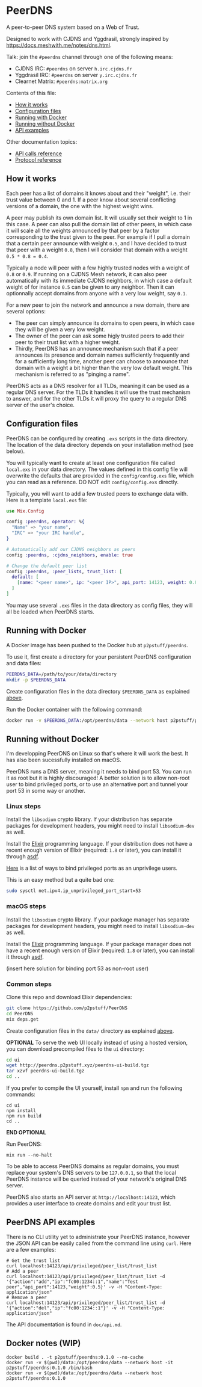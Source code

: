 # PeerDNS

A peer-to-peer DNS system based on a Web of Trust.

Designed to work with CJDNS and Yggdrasil, strongly inspired by
<https://docs.meshwith.me/notes/dns.html>.

Talk: join the `#peerdns` channel through one of the following means:

- CJDNS IRC: `#peerdns` on server `h.irc.cjdns.fr`
- Yggdrasil IRC: `#peerdns` on server `y.irc.cjdns.fr`
- Clearnet Matrix: `#peerdns:matrix.org`

Contents of this file:

- [How it works](#how-it-works)
- [Configuration files](#configuration-files)
- [Running with Docker](#running-with-docker)
- [Running without Docker](#running-without-docker)
- [API examples](#peerdns-api-examples)

Other documentation topics:

- [API calls reference](doc/api.md)
- [Protocol reference](doc/protocol.md)

## How it works

Each peer has a list of domains it knows about and their "weight", i.e. their
trust value between 0 and 1.  If a peer know about several conflicting versions
of a domain, the one with the highest weight wins.

A peer may publish its own domain list. It will usually set their weight to 1
in this case.  A peer can also pull the domain list of other peers, in which
case it will scale all the weights announced by that peer by a factor
corresponding to the trust given to the peer.  For example if I pull a domain
that a certain peer announce with weight `0.5`, and I have decided to trust
that peer with a weight `0.8`, then I will consider that domain with a weight
`0.5 * 0.8 = 0.4`.

Typically a node will peer with a few highly trusted nodes with a weight of
`0.8` or `0.9`.  If running on a CJDNS Mesh network, it can also peer
automatically with its immediate CJDNS neighbors, in which case a default
weight of for instance `0.5` can be given to any neighbor.  Then it can
optionnally accept domains from anyone with a very low weight, say `0.1`.

For a new peer to join the network and announce a new domain, there are several
options:

- The peer can simply announce its domains to open peers, in which case they
  will be given a very low weight.
- The owner of the peer can ask some higly trusted peers to add their peer to
  their trust list with a higher weight.
- Thirdly, PeerDNS has an announce mechanism such that if a peer announces its
  presence and domain names sufficiently frequently and for a sufficiently long
  time, another peer can choose to announce that domain with a weight a bit
  higher than the very low default weight. This mechanism is referred to as
  "pinging a name".

PeerDNS acts as a DNS resolver for all TLDs, meaning it can be used as a
regular DNS server. For the TLDs it handles it will use the trust mechanism to
answer, and for the other TLDs it will proxy the query to a regular DNS server
of the user's choice.


## Configuration files

PeerDNS can be configured by creating `.exs` scripts in the data directory.
The location of the data directory depends on your installation method (see
below).

You will typically want to create at least one configuration file called
`local.exs` in your data directory. The values defined in this config file will
overwrite the defaults that are provided in the `config/config.exs` file, which
you can read as a reference. DO NOT edit `config/config.exs` directly.

Typically, you will want to add a few trusted peers to exchange data with.
Here is a template `local.exs` file:

```elixir
use Mix.Config

config :peerdns, operator: %{
  "Name" => "your name",
  "IRC" => "your IRC handle",
}

# Automatically add our CJDNS neighbors as peers
config :peerdns, :cjdns_neighbors, enable: true

# Change the default peer list
config :peerdns, :peer_lists, trust_list: [
  default: [
	[name: "<peer name>", ip: "<peer IP>", api_port: 14123, weight: 0.8]
  ]
]
```

You may use several `.exs` files in the data directory as config files, they
will all be loaded when PeerDNS starts.


## Running with Docker

A Docker image has been pushed to the Docker hub at `p2pstuff/peerdns`.

To use it, first create a directory for your persistent PeerDNS configuration
and data files:

```sh
PEERDNS_DATA=/path/to/your/data/directory
mkdir -p $PEERDNS_DATA
```

Create configuration files in the data directory `$PEERDNS_DATA` as explained
[above](#configuration-files).

Run the Docker container with the following command:

```sh
docker run -v $PEERDNS_DATA:/opt/peerdns/data --network host p2pstuff/peerdns:0.1.0
```


## Running without Docker

I'm developping PeerDNS on Linux so that's where it will work the best. It has
also been sucessfully installed on macOS.

PeerDNS runs a DNS server, meaning it needs to bind port 53.  You can run it as
root but it is highly discouraged!  A better solution is to allow non-root user
to bind privileged ports, or to use an alternative port and tunnel your port 53
in some way or another. 

### Linux steps

Install the `libsodium` crypto library. If your distribution has separate
packages for development headers, you might need to install `libsodium-dev` as
well.

Install the [Elixir](https://elixir-lang.org/) programming language.  If your
distribution does not have a recent enough version of Elixir (required: `1.8`
or later), you can install it through [asdf](https://github.com/asdf-vm/asdf).

[Here](https://stackoverflow.com/questions/413807/is-there-a-way-for-non-root-processes-to-bind-to-privileged-ports-on-linux)
is a list of ways to bind privileged ports as an unprivilege users.

This is an easy method but a quite bad one:

```sh
sudo sysctl net.ipv4.ip_unprivileged_port_start=53
```

### macOS steps

Install the `libsodium` crypto library. If your package manager has separate
packages for development headers, you might need to install `libsodium-dev` as
well.

Install the [Elixir](https://elixir-lang.org/) programming language.  If your
package manager does not have a recent enough version of Elixir (required:
`1.8` or later), you can install it through
[asdf](https://github.com/asdf-vm/asdf).

(insert here solution for binding port 53 as non-root user)

### Common steps

Clone this repo and download Elixir dependencies:

```sh
git clone https://github.com/p2pstuff/PeerDNS
cd PeerDNS
mix deps.get
```

Create configuration files in the `data/` directory as explained
[above](#configuration-files).

**OPTIONAL** To serve the web UI locally instead of using a hosted version,
you can download precompiled files to the `ui` directory:

```sh
cd ui
wget http://peerdns.p2pstuff.xyz/peerdns-ui-build.tgz
tar xzvf peerdns-ui-build.tgz
cd ..
```

If you prefer to compile the UI yourself, install `npm` and run the following
commands:

```
cd ui
npm install
npm run build
cd ..
```

**END OPTIONAL**

Run PeerDNS:

```
mix run --no-halt
```

To be able to access PeerDNS domains as regular domains, you must replace your
system's DNS servers to be `127.0.0.1`, so that the local PeerDNS instance will
be queried instead of your network's original DNS server.

PeerDNS also starts an API server at `http://localhost:14123`, which provides a
user interface to create domains and edit your trust list.


## PeerDNS API examples

There is no CLI utility yet to administrate your PeerDNS instance, however the
JSON API can be easily called from the command line using `curl`. Here are a
few examples:

```
# Get the trust list
curl localhost:14123/api/privileged/peer_list/trust_list
# Add a peer
curl localhost:14123/api/privileged/peer_list/trust_list -d '{"action":"add","ip":"fc00:1234::1","name":"Test peer","api_port":14123,"weight":0.5}' -v -H "Content-Type: application/json"
# Remove a peer
curl localhost:14123/api/privileged/peer_list/trust_list -d '{"action":"del","ip":"fc00:1234::1"}' -v -H "Content-Type: application/json"
```

The API documentation is found in `doc/api.md`.


## Docker notes (WIP)

```
docker build . -t p2pstuff/peerdns:0.1.0 --no-cache
docker run -v $(pwd)/data:/opt/peerdns/data --network host -it p2pstuff/peerdns:0.1.0 /bin/bash
docker run -v $(pwd)/data:/opt/peerdns/data --network host p2pstuff/peerdns:0.1.0
```
